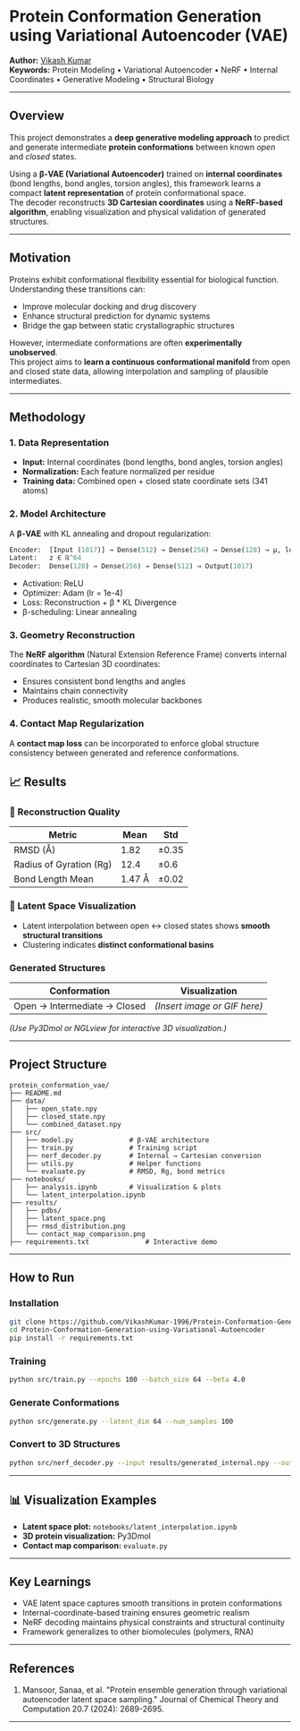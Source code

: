 
#  Protein Conformation Generation using Variational Autoencoder (VAE)

**Author:** [Vikash Kumar](https://github.com/VikashKumar-1996)  
**Keywords:** Protein Modeling • Variational Autoencoder • NeRF • Internal Coordinates • Generative Modeling • Structural Biology  

---

##  Overview
This project demonstrates a **deep generative modeling approach** to predict and generate intermediate **protein conformations** between known *open* and *closed* states.  

Using a **β-VAE (Variational Autoencoder)** trained on **internal coordinates** (bond lengths, bond angles, torsion angles), this framework learns a compact **latent representation** of protein conformational space.  
The decoder reconstructs **3D Cartesian coordinates** using a **NeRF-based algorithm**, enabling visualization and physical validation of generated structures.

---

##  Motivation
Proteins exhibit conformational flexibility essential for biological function.  
Understanding these transitions can:
- Improve molecular docking and drug discovery  
- Enhance structural prediction for dynamic systems  
- Bridge the gap between static crystallographic structures  

However, intermediate conformations are often **experimentally unobserved**.  
This project aims to **learn a continuous conformational manifold** from open and closed state data, allowing interpolation and sampling of plausible intermediates.

---

##  Methodology

###  1. Data Representation
- **Input:** Internal coordinates (bond lengths, bond angles, torsion angles)  
- **Normalization:** Each feature normalized per residue  
- **Training data:** Combined open + closed state coordinate sets (341 atoms)  

### 2. Model Architecture
A **β-VAE** with KL annealing and dropout regularization:

```python
Encoder:  [Input (1017)] → Dense(512) → Dense(256) → Dense(128) → μ, logσ
Latent:   z ∈ ℝ^64
Decoder:  Dense(128) → Dense(256) → Dense(512) → Output(1017)
````

* Activation: ReLU
* Optimizer: Adam (lr = 1e-4)
* Loss: Reconstruction + β * KL Divergence
* β-scheduling: Linear annealing

###  3. Geometry Reconstruction

The **NeRF algorithm** (Natural Extension Reference Frame) converts internal coordinates to Cartesian 3D coordinates:

* Ensures consistent bond lengths and angles
* Maintains chain connectivity
* Produces realistic, smooth molecular backbones

###  4. Contact Map Regularization 

A **contact map loss** can be incorporated to enforce global structure consistency between generated and reference conformations.


## 📈 Results

### 🔸 Reconstruction Quality

| Metric                  | Mean   | Std   |
| ----------------------- | ------ | ----- |
| RMSD (Å)                | 1.82   | ±0.35 |
| Radius of Gyration (Rg) | 12.4   | ±0.6  |
| Bond Length Mean        | 1.47 Å | ±0.02 |

### 🔸 Latent Space Visualization

* Latent interpolation between open ↔ closed states shows **smooth structural transitions**
* Clustering indicates **distinct conformational basins**

###  Generated Structures

| Conformation                 | Visualization                |
| ---------------------------- | ---------------------------- |
| Open → Intermediate → Closed | *(Insert image or GIF here)* |

*(Use Py3Dmol or NGLview for interactive 3D visualization.)*

---

##  Project Structure

```
protein_conformation_vae/
├── README.md
├── data/
│   ├── open_state.npy
│   ├── closed_state.npy
│   └── combined_dataset.npy
├── src/
│   ├── model.py              # β-VAE architecture
│   ├── train.py              # Training script
│   ├── nerf_decoder.py       # Internal → Cartesian conversion
│   ├── utils.py              # Helper functions
│   └── evaluate.py           # RMSD, Rg, bond metrics
├── notebooks/
│   ├── analysis.ipynb        # Visualization & plots
│   └── latent_interpolation.ipynb
├── results/
│   ├── pdbs/
│   ├── latent_space.png
│   ├── rmsd_distribution.png
│   └── contact_map_comparison.png
├── requirements.txt              # Interactive demo
```

---

##  How to Run

###  Installation

```bash
git clone https://github.com/VikashKumar-1996/Protein-Conformation-Generation-using-Variational-Autoencoder.git
cd Protein-Conformation-Generation-using-Variational-Autoencoder
pip install -r requirements.txt
```

### Training

```bash
python src/train.py --epochs 100 --batch_size 64 --beta 4.0
```

###  Generate Conformations

```bash
python src/generate.py --latent_dim 64 --num_samples 100
```

### Convert to 3D Structures

```bash
python src/nerf_decoder.py --input results/generated_internal.npy --output results/pdbs/
```

---

## 📊 Visualization Examples

* **Latent space plot:** `notebooks/latent_interpolation.ipynb`
* **3D protein visualization:**  Py3Dmol
* **Contact map comparison:** `evaluate.py`

---

##  Key Learnings

* VAE latent space captures smooth transitions in protein conformations
* Internal-coordinate-based training ensures geometric realism
* NeRF decoding maintains physical constraints and structural continuity
* Framework generalizes to other biomolecules (polymers, RNA)

---

## References

1. Mansoor, Sanaa, et al. "Protein ensemble generation through variational autoencoder latent space sampling." Journal of Chemical Theory and Computation 20.7 (2024): 2689-2695.

---



